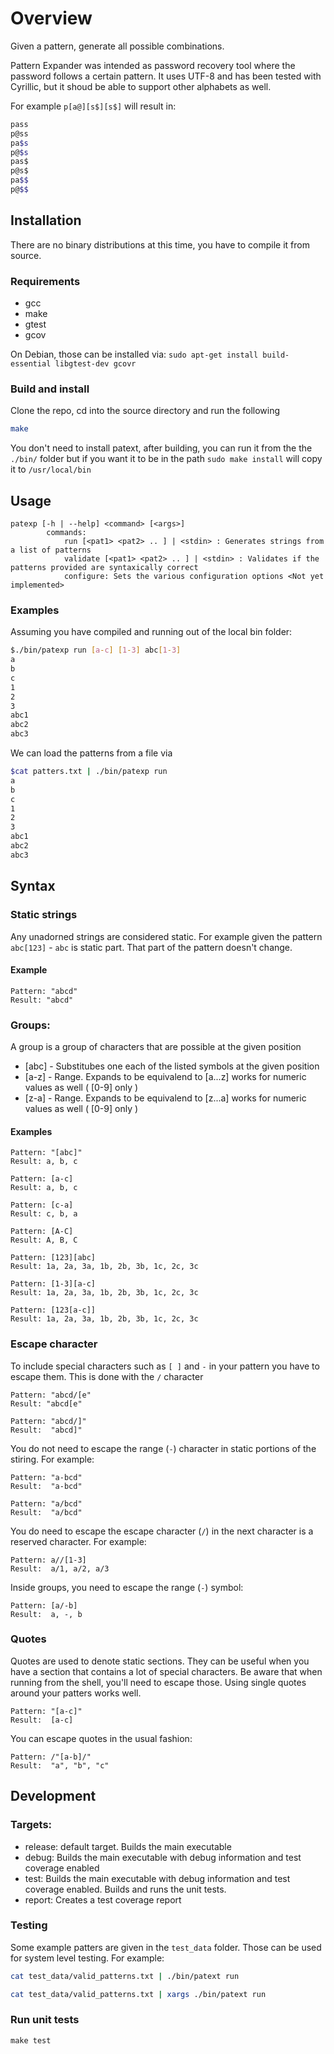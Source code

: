 # Overview

Given a pattern, generate all possible combinations.

Pattern Expander was intended as password recovery tool where the password follows a certain pattern.
It uses UTF-8 and has been tested with Cyrillic, but it shoud be able to support other alphabets as well.

For example `p[a@][s$][s$]` will result in:

```sh
pass
p@ss
pa$s
p@$s
pas$
p@s$
pa$$
p@$$
```


## Installation

There are no binary distributions at this time, you have to compile it from source.

### Requirements
- gcc
- make
- gtest
- gcov

On Debian, those can be installed via:
`sudo apt-get install build-essential libgtest-dev gcovr`

### Build and install
Clone the repo, cd into the source directory and run the following

```sh
make
```

You don't need to install patext, after building, you can run it from the the `./bin/` folder
but if you want it to be in the path `sudo make install` will copy it to `/usr/local/bin`

## Usage
```
patexp [-h | --help] <command> [<args>]
		commands:
			run [<pat1> <pat2> .. ] | <stdin> : Generates strings from a list of patterns
			validate [<pat1> <pat2> .. ] | <stdin> : Validates if the patterns provided are syntaxically correct
			configure: Sets the various configuration options <Not yet implemented>
```

### Examples

Assuming you have compiled and running out of the local bin folder:

```sh
$./bin/patexp run [a-c] [1-3] abc[1-3]
a
b
c
1
2
3
abc1
abc2
abc3

```

We can load the patterns from a file via

```sh
$cat patters.txt | ./bin/patexp run
a
b
c
1
2
3
abc1
abc2
abc3

```


## Syntax

### Static strings
Any unadorned strings are considered static. For example given the pattern
`abc[123]` - `abc` is static part. That part of the pattern doesn't change.

#### Example
	Pattern: "abcd"
	Result: "abcd"

### Groups:
A group is a group of characters that are possible  at the given position
- [abc] - Substitubes one each of the listed symbols at the given position
- [a-z] - Range. Expands to be equivalend to [a...z] works for numeric values as well ( [0-9] only )
- [z-a] - Range. Expands to be equivalend to [z...a] works for numeric values as well ( [0-9] only )


#### Examples
	Pattern: "[abc]"
	Result: a, b, c

	Pattern: [a-c]
	Result: a, b, c
	
	Pattern: [c-a]
	Result: c, b, a
	
	Pattern: [A-C]
	Result: A, B, C

	Pattern: [123][abc]
	Result: 1a, 2a, 3a, 1b, 2b, 3b, 1c, 2c, 3c

	Pattern: [1-3][a-c]
	Result: 1a, 2a, 3a, 1b, 2b, 3b, 1c, 2c, 3c
	
	Pattern: [123[a-c]]
	Result: 1a, 2a, 3a, 1b, 2b, 3b, 1c, 2c, 3c
	
### Escape character
To include special characters such as `[ ]` and `-` in your pattern you have to escape them. This is done with the `/` character

	Pattern: "abcd/[e"
	Result: "abcd[e"
	
	Pattern: "abcd/]"
	Result:  "abcd]"
	
You do not need to escape the range (`-`) character in static portions of the stiring. For example:

	Pattern: "a-bcd"
	Result:  "a-bcd"
	
	Pattern: "a/bcd"
	Result:  "a/bcd"
	
You do need to escape the escape character (`/`) in the next character is a reserved character. For example:

	Pattern: a//[1-3]
	Result:  a/1, a/2, a/3
	
Inside groups, you need to escape the range (`-`) symbol:

	Pattern: [a/-b]
	Result:  a, -, b
	

### Quotes
Quotes are used to denote static sections. They can be useful when you have a section that contains a lot of special characters.
Be aware that when running from the shell, you'll need to escape those. Using single quotes around your patters works well.

	Pattern: "[a-c]"
	Result:  [a-c]
	
You can escape quotes in the usual fashion:

	Pattern: /"[a-b]/"
	Result:  "a", "b", "c"


## Development

### Targets:
- release: default target. Builds the main executable
- debug:   Builds the main executable with debug information and test coverage enabled
- test:    Builds the main executable with debug information and test coverage enabled. Builds and runs the unit tests.
- report:  Creates a test coverage report


### Testing
Some example patters are given in the `test_data` folder. Those can be used for system level testing.
For example:

```sh
cat test_data/valid_patterns.txt | ./bin/patext run 
```

```sh
cat test_data/valid_patterns.txt | xargs ./bin/patext run 
```

### Run unit tests
`make test`


